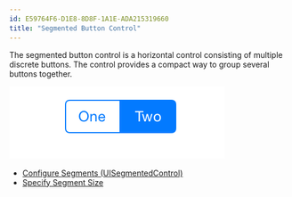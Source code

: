 ```yaml
---
id: E59764F6-D1E8-8D8F-1A1E-ADA215319660
title: "Segmented Button Control"
---
```


The segmented button control is a horizontal control consisting of multiple
discrete buttons.&nbsp;The control provides a compact way to group several
buttons together.

 ![](index/Images/UISegmentedControl_styles.png)

-   [Configure Segments (UISegmentedControl)](/Recipes/ios/standard_controls/segmented_button_control/configure_segments_(uisegmentedcontrol)) 
-   [Specify Segment Size](/Recipes/ios/standard_controls/segmented_button_control/specify_segment_sizes)

